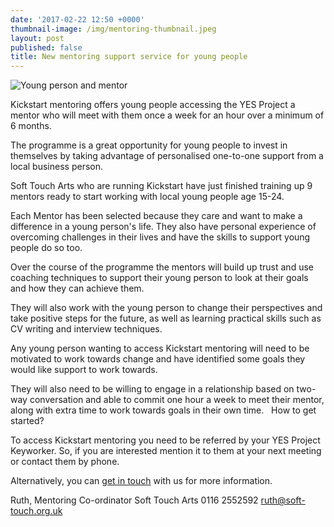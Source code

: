 ```yaml
---
date: '2017-02-22 12:50 +0000'
thumbnail-image: /img/mentoring-thumbnail.jpeg
layout: post
published: false
title: New mentoring support service for young people
---
```


![Young person and mentor]({{site.baseurl}}/img/mentoring-fullsize-web.jpeg)

Kickstart mentoring offers young people accessing the YES Project a mentor who will meet with them once a week for an hour over a minimum of 6 months.

The programme is a great opportunity for young people to invest in themselves by taking advantage of personalised one-to-one support from a local business person.

Soft Touch Arts who are running Kickstart have just finished training up 9 mentors ready to start working with local young people age 15-24.

Each Mentor has been selected because they care and want to make a difference in a young person's life. They also have personal experience of overcoming challenges in their lives and have the skills to support young people do so too.

Over the course of the programme the mentors will build up trust and use coaching techniques to support their young person to look at their goals and how they can achieve them.

They will also work with the young person to change their perspectives and take positive steps for the future, as well as learning practical skills such as CV writing and interview techniques.

Any young person wanting to access Kickstart mentoring will need to be motivated to work towards change and have identified some goals they would like support to work towards. 

They will also need to be willing to engage in a relationship based on two-way conversation and able to commit one hour a week to meet their mentor, along with extra time to work towards goals in their own time.
 
How to get started?

To access Kickstart mentoring you need to be referred by your YES Project Keyworker.  So, if you are interested mention it to them at your next meeting or contact them by phone.

Alternatively, you can [get in touch](https://www.yesproject.org/contact/) with us for more information.

Ruth, Mentoring Co-ordinator 
Soft Touch Arts
0116 2552592 
[ruth@soft-touch.org.uk](mailto:ruth@soft-touch.org.uk) 
